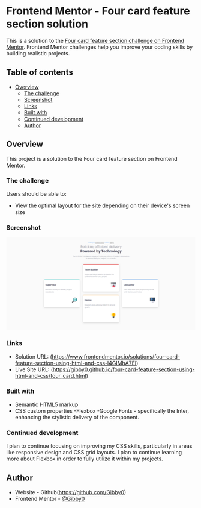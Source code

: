 # Frontend Mentor - Four card feature section solution

This is a solution to the [Four card feature section challenge on Frontend Mentor](https://www.frontendmentor.io/challenges/four-card-feature-section-weK1eFYK). Frontend Mentor challenges help you improve your coding skills by building realistic projects. 

## Table of contents

- [Overview](#overview)
  - [The challenge](#the-challenge)
  - [Screenshot](#screenshot)
  - [Links](#links)
  - [Built with](#built-with)
  - [Continued development](#continued-development)
  - [Author](#author)


## Overview
This project is a solution to the Four card feature section on Frontend Mentor.

### The challenge

Users should be able to:

- View the optimal layout for the site depending on their device's screen size

### Screenshot

![Screenshots of Desktop, Desktop-Active and Mobile View](screenshot/fourcard_webview.png)


### Links

- Solution URL: (https://www.frontendmentor.io/solutions/four-card-feature-section-using-html-and-css-l4GIMhA7El)
- Live Site URL: (https://gibby0.github.io/four-card-feature-section-using-html-and-css/four_card.html)

### Built with

- Semantic HTML5 markup
- CSS custom properties
-Flexbox
-Google Fonts - specifically the Inter, enhancing the stylistic delivery of the component.

### Continued development

I plan to continue focusing on improving my CSS skills, particularly in areas like responsive design and CSS grid layouts.
I plan to continue learning more about Flexbox in order to fully utilize it within my projects.


## Author
- Website - Github(https://github.com/Gibby0)
- Frontend Mentor - [@Gibby0](https://www.frontendmentor.io/profile/Gibby0)
